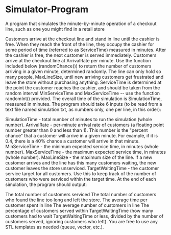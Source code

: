 # Simulator-Program
A program that simulates the minute-by-minute operation of a checkout line, such as one you might find in a retail store

Customers arrive at the checkout line and stand in line until the cashier is free.
When they reach the front of the line, they occupy the cashier for some period of time (referred to as ServiceTime) measured in minutes.
After the cashier is free, the next customer is served immediately.
Customers arrive at the checkout line at ArrivalRate per minute. Use the function included below (randomChance()) to return the number of customers arriving in a given minute, determined randomly.
The line can only hold so many people, MaxLineSize, until new arriving customers get frustrated and leave the store without purchasing anything.
ServiceTime is determined at the point the customer reaches the cashier, and should be taken from the random interval MinServiceTime and MaxServiceTime -- use the function randomInt() provided.
The overall time of the simulation is SimulationTime, measured in minutes.
The program should take 6 inputs (to be read from a text file named simulation.txt, as numbers only, one per line, in this order):

SimulationTime - total number of minutes to run the simulation (whole number).
ArrivalRate - per-minute arrival rate of customers (a floating point number greater than 0 and less than 1). This number is the "percent chance" that a customer will arrive in a given minute. For example, if it is 0.4, there is a 40% chance a customer will arrive in that minute.
MinServiceTime - the minimum expected service time, in minutes (whole number).
MaxServiceTime - the maximum expected service time, in minutes (whole number).
MaxLineSize - the maximum size of the line. If a new customer arrives and the line has this many customers waiting, the new customer leaves the store unserviced.
TargetWaitingTime - the customer service target for all customers. Use this to keep track of the number of customers who were serviced within the target time.
At the end of each simulation, the program should output:

The total number of customers serviced
The total number of customers who found the line too long and left the store.
The average time per customer spent in line
The average number of customers in line
The percentage of customers served within TargetWaitingTime (how many customers had to wait TargetWaitingTime or less, divided by the number of customers served, ignoring customers who left).
You are free to use any STL templates as needed (queue, vector, etc.).

